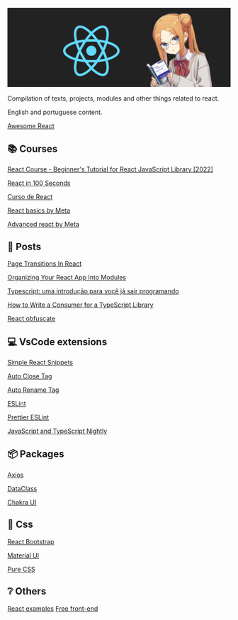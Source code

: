 ![banner](https://raw.githubusercontent.com/teixeirazeus/React-handbook/main/readme_assets/banner.png)

Compilation of texts, projects, modules and other things related to react. 

English and portuguese content.

[Awesome React](https://github.com/enaqx/awesome-react)

## :books: Courses 
[React Course - Beginner's Tutorial for React JavaScript Library [2022]](https://youtu.be/bMknfKXIFA8)

[React in 100 Seconds](https://youtu.be/Tn6-PIqc4UM)

[Curso de React](https://www.youtube.com/playlist?list=PLnDvRpP8BneyVA0SZ2okm-QBojomniQVO)

[React basics by Meta](https://www.coursera.org/learn/react-basics)

[Advanced react by Meta](https://www.coursera.org/learn/advanced-react)

## :notebook_with_decorative_cover: Posts

[Page Transitions In React](https://dev.to/joserfelix/page-transitions-in-react-1c8g)

[Organizing Your React App Into Modules](https://dev.to/jack/organizing-your-react-app-into-modules-d6n)

[Typescript: uma introdução para você já sair programando](https://blog.geekhunter.com.br/introducao-a-typescript/)

[How to Write a Consumer for a TypeScript Library](https://www.tsmean.com/articles/how-to-write-a-typescript-library/local-consumer/)

[React obfuscate](https://dev.to/hmintoh/react-obfuscate-hiding-source-code-from-developer-tools-4ci6)

## :computer: VsCode extensions

[Simple React Snippets](https://marketplace.visualstudio.com/items?itemName=burkeholland.simple-react-snippets)

[Auto Close Tag](https://marketplace.visualstudio.com/items?itemName=formulahendry.auto-close-tag)

[Auto Rename Tag](https://marketplace.visualstudio.com/items?itemName=formulahendry.auto-rename-tag)

[ESLint](https://marketplace.visualstudio.com/items?itemName=dbaeumer.vscode-eslint)

[Prettier ESLint](https://marketplace.visualstudio.com/items?itemName=rvest.vs-code-prettier-eslint)

[JavaScript and TypeScript Nightly](https://marketplace.visualstudio.com/items?itemName=ms-vscode.vscode-typescript-next)

## :package: Packages

[Axios](https://axios-http.com/)

[DataClass](https://www.npmjs.com/package/dataclass)

[Chakra UI](https://chakra-ui.com/)


## :art: Css

[React Bootstrap](https://react-bootstrap.github.io/)

[Material UI](https://material-ui.com/)

[Pure CSS](https://purecss.io/)


## :grey_question: Others 

[React examples](https://reactjsexample.com/)
[Free front-end](https://freefrontend.com/react-code-examples/)
